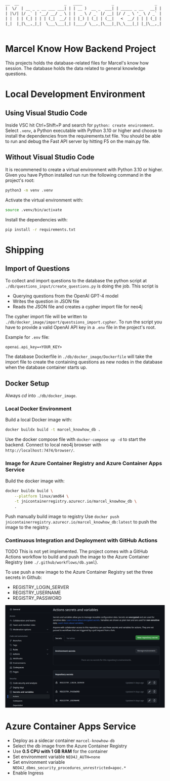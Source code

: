  ```
 __  __                    _   ____             _                  _ 
|  \/  | __ _ _ __ ___ ___| | | __ )  __ _  ___| | _____ _ __   __| |
| |\/| |/ _` | '__/ __/ _ \ | |  _ \ / _` |/ __| |/ / _ \ '_ \ / _` |
| |  | | (_| | | | (_|  __/ | | |_) | (_| | (__|   <  __/ | | | (_| |
|_|  |_|\__,_|_|  \___\___|_| |____/ \__,_|\___|_|\_\___|_| |_|\__,_|
                                                                     
```
Marcel Know How Backend Project
===============================
This projects holds the database-related files for Marcel's know how session.
The database holds the data related to general knowledge questions.



# Local Development Environment

## Using Visual Studio Code
Inside VSC hit Ctrl+Shift+P and search for `python: create environment`.
Select `.venv`, a Python executable with Python 3.10 or higher and choose to install the dependencies from the requirements.txt file.
You should be able to run and debug the Fast API server by hitting F5 on the main.py file.

## Without Visual Studio Code
It is recommened to create a virtual environment with Python 3.10 or higher.
Given you have Python installed run run the following command in the project's root:
```bash
python3 -m venv .venv
```
Activate the virtual environment with:
```bash
source .venv/bin/activate
```
Install the dependencies with:
```bash
pip install -r requirements.txt
```


# Shipping

## Import of Questions
To collect and import questions to the database the python script at 
`./db/questions_input/create_questions.py` is doing the job.
This script is  
- Querying questions from the OpenAI GPT-4 model
- Writes the question in JSON file
- Reads the JSON file and creates a cypher import file for neo4j

The cypher import file will be written to `./db/docker_image/import/questsions_import.cypher`.
To run the script you have to provide a valid OpenAI API key in a `.env` file in the project's root.

Example for `.env` file:
```
openai.api_key=<YOUR_KEY>
```
The database Dockerfile in `./db/docker_image/Dockerfile` will take the import file to create
the containing questions as new nodes in the database when the database container starts up.

## Docker Setup
Always _cd_ into `./db/docker_image`.
### Local Docker Environment

Build a local Docker image with:
```bash
docker buildx build -t marcel_knowhow_db .
```

Use the docker compose file with `docker-compose up -d` to start the backend.
Connect to local neo4j browser with `http://localhost:7474/browser/`.

### Image for Azure Container Registry and Azure Container Apps Service
Build the docker image with:
```bash
docker buildx build \
	--platform linux/amd64 \
	-t jnicontainerregistry.azurecr.io/marcel_knowhow_db \
	.
```

Push manually build image to registry
Use `docker push jnicontainerregistry.azurecr.io/marcel_knowhow_db:latest` to push the image to the registry.

### Continuous Integration and Deployment with GitHub Actions
TODO This is not yet implemented.
The project comes with a GitHub Actions workflow to build and push the image to the Azure Container Registry (see `./.github/workflows/db.yaml`).

To use push a new image to the Azure Container Registry set the three secrets in Github:
- REGISTRY_LOGIN_SERVER
- REGISTRY_USERNAME
- REGISTRY_PASSWORD

![ACR Secrets](docs/Github_actions_secrets.png)

# Azure Container Apps Service
- Deploy as a sidecar container `marcel-knowhow-db`
- Select the db image from the Azure Container Registry
- Use **0.5 CPU with 1 GB RAM** for the container
- Set environment variable `NEO4J_AUTH=none`
- Set environment variable `NEO4J_dbms_security_procedures_unrestricted=apoc.*`
- Enable Ingress